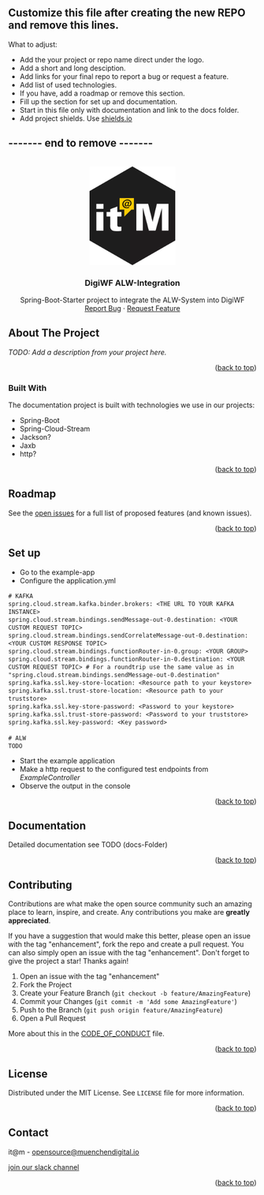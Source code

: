 ## Customize this file after creating the new REPO and remove this lines.
What to adjust:  
* Add the your project or repo name direct under the logo.
* Add a short and long desciption.
* Add links for your final repo to report a bug or request a feature.
* Add list of used technologies.
* If you have, add a roadmap or remove this section.
* Fill up the section for set up and documentation.
 * Start in this file only with documentation and link to the docs folder.
* Add project shields. Use [shields.io](https://shields.io/)

## ------- end to remove -------
<div id="top"></div>

<!-- PROJECT SHIELDS -->

<!-- END OF PROJECT SHIELDS -->

<!-- PROJECT LOGO -->
<br />
<div align="center">
  <a href="#">
    <img src="/images/logo.png" alt="Logo" height="200">
  </a>

<h3 align="center">DigiWF ALW-Integration</h3>

  <p align="center">
    Spring-Boot-Starter project to integrate the ALW-System into DigiWF
    <br /><a href="#">Report Bug</a>
    ·
    <a href="#">Request Feature</a>
  </p>
</div>

<!-- ABOUT THE PROJECT -->
## About The Project

*TODO: Add a description from your project here.*
<p align="right">(<a href="#top">back to top</a>)</p>



### Built With

The documentation project is built with technologies we use in our projects:

* Spring-Boot
* Spring-Cloud-Stream
* Jackson?
* Jaxb
* http?

<p align="right">(<a href="#top">back to top</a>)</p>

<!-- ROADMAP -->
## Roadmap

See the [open issues](#) for a full list of proposed features (and known issues).

<p align="right">(<a href="#top">back to top</a>)</p>

## Set up
* Go to the example-app
* Configure the application.yml

```
# KAFKA
spring.cloud.stream.kafka.binder.brokers: <THE URL TO YOUR KAFKA INSTANCE>
spring.cloud.stream.bindings.sendMessage-out-0.destination: <YOUR CUSTOM REQUEST TOPIC>
spring.cloud.stream.bindings.sendCorrelateMessage-out-0.destination: <YOUR CUSTOM RESPONSE TOPIC>
spring.cloud.stream.bindings.functionRouter-in-0.group: <YOUR GROUP>
spring.cloud.stream.bindings.functionRouter-in-0.destination: <YOUR CUSTOM REQUEST TOPIC> # For a roundtrip use the same value as in "spring.cloud.stream.bindings.sendMessage-out-0.destination" 
spring.kafka.ssl.key-store-location: <Resource path to your keystore>
spring.kafka.ssl.trust-store-location: <Resource path to your truststore>
spring.kafka.ssl.key-store-password: <Password to your keystore>
spring.kafka.ssl.trust-store-password: <Password to your truststore>
spring.kafka.ssl.key-password: <Key password>

# ALW
TODO
```
* Start the example application
* Make a http request to the configured test endpoints from <i>ExampleController</i>
* Observe the output in the console

<p align="right">(<a href="#top">back to top</a>)</p>

## Documentation
Detailed documentation see TODO (docs-Folder)

<p align="right">(<a href="#top">back to top</a>)</p>

<!-- CONTRIBUTING -->
## Contributing

Contributions are what make the open source community such an amazing place to learn, inspire, and create. Any contributions you make are **greatly appreciated**.

If you have a suggestion that would make this better, please open an issue with the tag "enhancement", fork the repo and create a pull request. You can also simply open an issue with the tag "enhancement".
Don't forget to give the project a star! Thanks again!

1. Open an issue with the tag "enhancement"
2. Fork the Project
3. Create your Feature Branch (`git checkout -b feature/AmazingFeature`)
4. Commit your Changes (`git commit -m 'Add some AmazingFeature'`)
5. Push to the Branch (`git push origin feature/AmazingFeature`)
6. Open a Pull Request

More about this in the [CODE_OF_CONDUCT](/CODE_OF_CONDUCT.md) file.

<p align="right">(<a href="#top">back to top</a>)</p>


<!-- LICENSE -->
## License

Distributed under the MIT License. See `LICENSE` file for more information.

<p align="right">(<a href="#top">back to top</a>)</p>



<!-- CONTACT -->
## Contact

it@m - opensource@muenchendigital.io

[join our slack channel](https://join.slack.com/t/digiwf/shared_invite/zt-14jxazj1j-jq0WNtXp7S7HAwJA7tKgpw)

<p align="right">(<a href="#top">back to top</a>)</p>


<!-- MARKDOWN LINKS & IMAGES -->
<!-- https://www.markdownguide.org/basic-syntax/#reference-style-links -->
